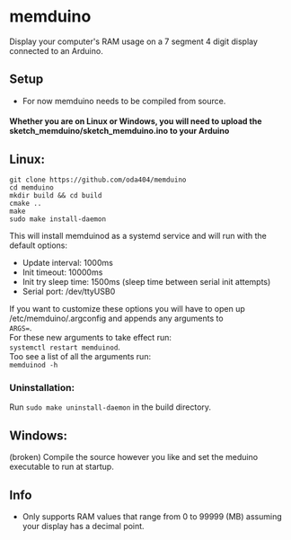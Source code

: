 # memduino
Display your computer's RAM usage on a 7 segment 4 digit display connected to an Arduino.<br>

## Setup
- For now memduino needs to be compiled from source.

#### Whether you are on Linux or Windows, you will need to upload the sketch_memduino/sketch_memduino.ino to your Arduino

## Linux:
```console
git clone https://github.com/oda404/memduino
cd memduino
mkdir build && cd build
cmake ..
make
sudo make install-daemon
```

This will install memduinod as a systemd service and will run with the default options:
- Update interval: 1000ms
- Init timeout: 10000ms
- Init try sleep time: 1500ms (sleep time between serial init attempts)
- Serial port: /dev/ttyUSB0

If you want to customize these options you will have to open up /etc/memduino/.argconfig and appends any arguments to<br>
`ARGS=`. <br>
For these new arguments to take effect run:<br>
`systemctl restart memduinod`.<br>
Too see a list of all the arguments run:<br>
`memduinod -h`

### Uninstallation:
Run `sudo make uninstall-daemon` in the build directory.

## Windows:
(broken)
Compile the source however you like and set the meduino executable to run at startup.

## Info
- Only supports RAM values that range from 0 to 99999 (MB) assuming your display has a decimal point.
